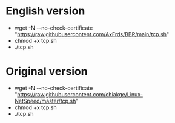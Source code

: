 # English version
- wget -N --no-check-certificate "https://raw.githubusercontent.com/AxFrds/BBR/main/tcp.sh"
- chmod +x tcp.sh
- ./tcp.sh

# Original version
- wget -N --no-check-certificate "https://raw.githubusercontent.com/chiakge/Linux-NetSpeed/master/tcp.sh"
- chmod +x tcp.sh
- ./tcp.sh
